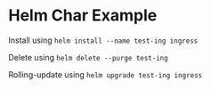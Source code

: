 # Helm Char Example

Install using ``helm install --name test-ing ingress``

Delete using ``helm delete --purge test-ing``

Rolling-update using ``helm upgrade test-ing ingress``